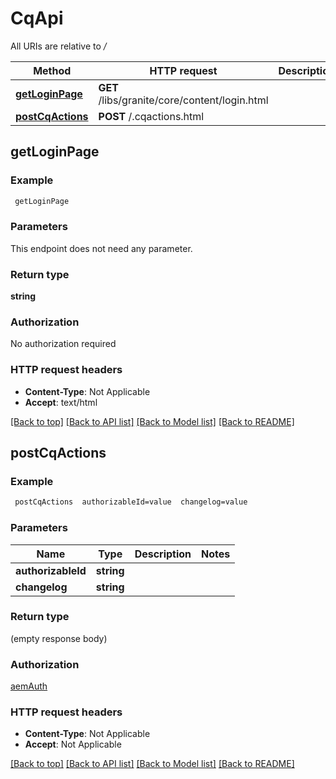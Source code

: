 # CqApi

All URIs are relative to */*

Method | HTTP request | Description
------------- | ------------- | -------------
[**getLoginPage**](CqApi.md#getLoginPage) | **GET** /libs/granite/core/content/login.html | 
[**postCqActions**](CqApi.md#postCqActions) | **POST** /.cqactions.html | 


## **getLoginPage**



### Example
```bash
 getLoginPage
```

### Parameters
This endpoint does not need any parameter.

### Return type

**string**

### Authorization

No authorization required

### HTTP request headers

 - **Content-Type**: Not Applicable
 - **Accept**: text/html

[[Back to top]](#) [[Back to API list]](../README.md#documentation-for-api-endpoints) [[Back to Model list]](../README.md#documentation-for-models) [[Back to README]](../README.md)

## **postCqActions**



### Example
```bash
 postCqActions  authorizableId=value  changelog=value
```

### Parameters

Name | Type | Description  | Notes
------------- | ------------- | ------------- | -------------
 **authorizableId** | **string** |  |
 **changelog** | **string** |  |

### Return type

(empty response body)

### Authorization

[aemAuth](../README.md#aemAuth)

### HTTP request headers

 - **Content-Type**: Not Applicable
 - **Accept**: Not Applicable

[[Back to top]](#) [[Back to API list]](../README.md#documentation-for-api-endpoints) [[Back to Model list]](../README.md#documentation-for-models) [[Back to README]](../README.md)

